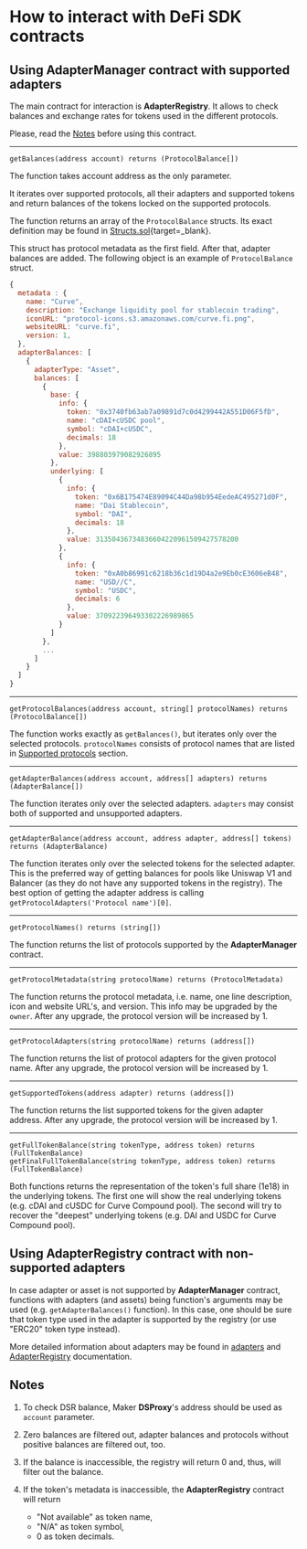 # How to interact with DeFi SDK contracts

## Using AdapterManager contract with supported adapters

The main contract for interaction is **AdapterRegistry**.
It allows to check balances and exchange rates for tokens used in the different protocols.

Please, read the [Notes](#notes) before using this contract.

--- 
```solidity
getBalances(address account) returns (ProtocolBalance[])
```

The function takes account address as the only parameter.

It iterates over supported protocols, all their adapters and supported tokens and return balances of the tokens locked on the supported protocols.

The function returns an array of the `ProtocolBalance` structs.
Its exact definition may be found in [Structs.sol](https://github.com/zeriontech/defi-sdk/blob/master/contracts/Structs.sol){target=_blank}.

This struct has protocol metadata as the first field.
After that, adapter balances are added.
The following object is an example of `ProtocolBalance` struct.

```javascript
{
  metadata : {
    name: "Curve",
    description: "Exchange liquidity pool for stablecoin trading",
    iconURL: "protocol-icons.s3.amazonaws.com/curve.fi.png",
    websiteURL: "curve.fi",
    version: 1,
  },
  adapterBalances: [
    {
      adapterType: "Asset",
      balances: [
        {
          base: {
            info: {
              token: "0x3740fb63ab7a09891d7c0d4299442A551D06F5fD",
              name: "cDAI+cUSDC pool",
              symbol: "cDAI+cUSDC",
              decimals: 18
            },
            value: 398803979082926895
          },
          underlying: [
            {
              info: {
                token: "0x6B175474E89094C44Da98b954EedeAC495271d0F",
                name: "Dai Stablecoin",
                symbol: "DAI",
                decimals: 18
              },
              value: 31350436734836604220961509427578200
            },
            {
              info: {
                token: "0xA0b86991c6218b36c1d19D4a2e9Eb0cE3606eB48",
                name: "USD//C",
                symbol: "USDC",
                decimals: 6
              },
              value: 370922396493302226989865
            }
          ]
        },
        ...
      ]
    }
  ]
}
```

--- 
```solidity
getProtocolBalances(address account, string[] protocolNames) returns (ProtocolBalance[])
```

The function works exactly as `getBalances()`, but iterates only over the selected protocols. `protocolNames` consists of protocol names that are listed in [Supported protocols](#supported-protocols) section.

--- 
```solidity
getAdapterBalances(address account, address[] adapters) returns (AdapterBalance[])
```

The function iterates only over the selected adapters.
`adapters` may consist both of supported and unsupported adapters.

--- 
```solidity
getAdapterBalance(address account, address adapter, address[] tokens) returns (AdapterBalance)
```

The function iterates only over the selected tokens for the selected adapter.
This is the preferred way of getting balances for pools like Uniswap V1 and Balancer (as they do not have any supported tokens in the registry).
The best option of getting the adapter address is calling `getProtocolAdapters('Protocol name')[0]`.

--- 
```solidity
getProtocolNames() returns (string[])
```

The function returns the list of protocols supported by the **AdapterManager** contract.

--- 
```solidity
getProtocolMetadata(string protocolName) returns (ProtocolMetadata)
```

The function returns the protocol metadata, i.e. name, one line description, icon and website URL's, and version.
This info may be upgraded by the `owner`.
After any upgrade, the protocol version will be increased by 1.

--- 
```solidity
getProtocolAdapters(string protocolName) returns (address[])
```
 
 The function returns the list of protocol adapters for the given protocol name.
After any upgrade, the protocol version will be increased by 1.

--- 
```solidity
getSupportedTokens(address adapter) returns (address[])
```
 
 The function returns the list supported tokens for the given adapter address.
After any upgrade, the protocol version will be increased by 1.

--- 
```solidity
getFullTokenBalance(string tokenType, address token) returns (FullTokenBalance)
getFinalFullTokenBalance(string tokenType, address token) returns (FullTokenBalance)
```

Both functions returns the representation of the token's full share (1e18) in the underlying tokens.
The first one will show the real underlying tokens (e.g. cDAI and cUSDC for Curve Compound pool).
The second will try to recover the "deepest" underlying tokens (e.g. DAI and USDC for Curve Compound pool).

## Using AdapterRegistry contract with non-supported adapters

In case adapter or asset is not supported by **AdapterManager** contract, functions with adapters (and assets) being function's arguments may be used (e.g. `getAdapterBalances()` function).
In this case, one should be sure that token type used in the adapter is supported by the registry (or use "ERC20" token type instead).

More detailed information about adapters may be found in [adapters](supported-protocols/read-only-adapters.md) and [AdapterRegistry](supported-protocols/adapter-registry.md) documentation.

## Notes

1. To check DSR balance, Maker **DSProxy**'s address should be used as `account` parameter.

2. Zero balances are filtered out, adapter balances and protocols without positive balances are filtered out, too.

3. If the balance is inaccessible, the registry will return 0 and, thus, will filter out the balance.

4. If the token's metadata is inaccessible, the **AdapterRegistry** contract will return 
    - "Not available" as token name, 
    - "N/A" as token symbol,
    - 0 as token decimals.
